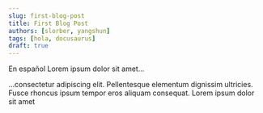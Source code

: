 ```yaml
---
slug: first-blog-post
title: First Blog Post
authors: [slorber, yangshun]
tags: [hola, docusaurus]
draft: true
---
```


En español Lorem ipsum dolor sit amet...

<!-- truncate -->

...consectetur adipiscing elit. Pellentesque elementum dignissim ultricies. Fusce rhoncus ipsum tempor eros aliquam consequat. Lorem ipsum dolor sit amet
